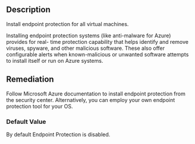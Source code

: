 ## Description

Install endpoint protection for all virtual machines.


Installing endpoint protection systems (like anti-malware for Azure) provides for real- time protection capability that helps identify and remove viruses, spyware, and other malicious software. These also offer configurable alerts when known-malicious or unwanted software attempts to install itself or run on Azure systems.

## Remediation

Follow Microsoft Azure documentation to install endpoint protection from the security center. Alternatively, you can employ your own endpoint protection tool for your OS.

### Default Value

By default Endpoint Protection is disabled.
